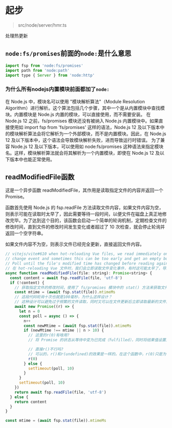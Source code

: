 # 起步

> src/node/server/hmr.ts

处理热更新

## `node:fs/promises`前面的`node:`是什么意思

```js
import fsp from 'node:fs/promises'
import path from 'node:path'
import type { Server } from 'node:http'
```

### 为什么所有nodejs内置模块前面都加了`node:`

在 Node.js 中，模块名可以使用 "模块解析算法"（Module Resolution Algorithm）进行解析。这个算法包括几个步骤，其中一个是从内置模块中查找模块。内置模块是 Node.js 内置的模块，可以直接使用，而不需要安装。
在 Node.js 12 之前，fs/promises 模块还没有被纳入 Node.js 内置模块中。如果直接使用如 import fsp from 'fs/promises' 这样的语法，Node.js 12 及以下版本中的模块解析算法会将它解析为一个外部模块，而不是内置模块。因此，在 Node.js 12 及以下版本中，这个语法会导致模块解析失败，进而导致运行时错误。
为了兼容 Node.js 12 及以下版本，可以使用如 node:fs/promises 这种语法来指定模块名。这样，模块解析算法就会将其解析为一个内置模块，即使在 Node.js 12 及以下版本中也能正常使用。

## readModifiedFile函数

这是一个异步函数 readModifiedFile，其作用是读取指定文件的内容并返回一个 Promise。

函数首先使用 Node.js 的 fsp.readFile 方法读取文件内容，如果文件内容为空，则表示可能在读取时太早了，因此需要等待一段时间，以便文件在磁盘上真正地修改完毕。为了达到这个目的，该函数会启动一个简单的轮询机制，定期检查文件的修改时间，直到文件的修改时间发生变化或者超过了 10 次检查，就会停止轮询并返回一个空字符串。

如果文件内容不为空，则表示文件已经完全更新，直接返回文件内容。

```js
// vitejs/vite#610 when hot-reloading Vue files, we read immediately on file
// change event and sometimes this can be too early and get an empty buffer.
// Poll until the file's modified time has changed before reading again.
// 在 hot-reloading Vue 文件时，我们会立即读取文件变化事件，有时这可能太早了，导致读取到空缓冲区。因此，我们需要在再次读取之前轮询文件的修改时间是否已更改。
async function readModifiedFile(file: string): Promise<string> {
  const content = await fsp.readFile(file, 'utf-8')
  if (!content) {
    // 获取指定文件的修改时间，使用了 fs/promises 模块中的 stat() 方法来获取文件的 stats 对象，然后从中取出 mtimeMs 属性，即文件的修改时间（以毫秒为单位）。
    const mtime = (await fsp.stat(file)).mtimeMs
    // 这段代码轮询十次也就是100毫秒，为什么这样设计？
    // 这种设计可以避免过于频繁的文件读取，同时又可以在文件更新后立即读取最新的文件内容。如果没有这个轮询的等待，可能会导致读取到旧的、缓存的文件内容，因为文件系统的更新可能会有一定的延迟。同时，如果轮询时间过长，会导致文件更新后无法立即获取最新内容，影响程序的正确性。因此，轮询时间需要在保证及时获取最新内容的同时，尽量减少不必要的文件读取操作。在这段代码中，轮询间隔是10毫秒，轮询10次即总共等待100毫秒，这个时间可以根据具体应用场景的需要进行调整
    await new Promise((r) => {
      let n = 0
      const poll = async () => {
        n++
        const newMtime = (await fsp.stat(file)).mtimeMs
        if (newMtime !== mtime || n > 10) {
          // 这里的r(0)有啥用?
          // 将 Promise 的状态从等待中变为已完成（fulfilled），同时将结果值设置为 0

          // 直接r()不行吗?
          // 可以的，r()和r(undefined)的效果是一样的。在这个函数中，r(0)只是为了返回一个假值，以便后续代码可以判断是否需要重新读取文件内容。如果r()或r(undefined)会更清晰明了，也可以这么写。
          r(0)
        } else {
          setTimeout(poll, 10)
        }
      }
      setTimeout(poll, 10)
    })
    return await fsp.readFile(file, 'utf-8')
  } else {
    return content
  }
}
```

```js
const mtime = (await fsp.stat(file)).mtimeMs
```

 <git-talk/>
